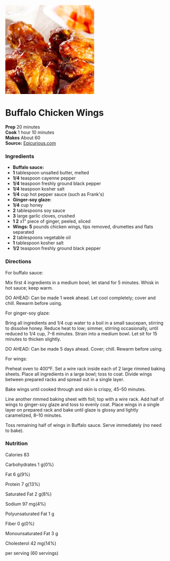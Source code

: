 [![](/images/3594e97f-8562-4e50-b9de-0474be18aa3b.jpg)](https://assets.epicurious.com/photos/5761c748ff66dde1456dfec0/2:1/w_1260%2Ch_630/crispy-baked-chicken-wings.jpg)

#  Buffalo Chicken Wings

**Prep** 20 minutes  
**Cook** 1 hour 10 minutes  
**Makes** About 60  
**Source:** [Epicurious.com](https://www.epicurious.com/recipes/food/views/crispy-baked-chicken-wings-388693)

###  Ingredients

  *  **Buffalo sauce:**
  *  **1** tablespoon unsalted butter, melted
  *  **1/4** teaspoon cayenne pepper
  *  **1/4** teaspoon freshly ground black pepper
  *  **1/4** teaspoon kosher salt
  *  **1/4** cup hot pepper sauce (such as Frank's)
  *  **Ginger-soy glaze:**
  *  **1/4** cup honey
  *  **2** tablespoons soy sauce
  *  **3** large garlic cloves, crushed
  *  **1 2** x1" piece of ginger, peeled, sliced
  *  **Wings: 5** pounds chicken wings, tips removed, drumettes and flats separated
  *   **2** tablespoons vegetable oil
  *   **1** tablespoon kosher salt
  *   **1/2** teaspoon freshly ground black pepper

###  Directions

For buffalo sauce:

Mix first 4 ingredients in a medium bowl; let stand for 5 minutes. Whisk in
hot sauce; keep warm.

DO AHEAD: Can be made 1 week ahead. Let cool completely; cover and chill.
Rewarm before using.

For ginger-soy glaze:

Bring all ingredients and 1/4 cup water to a boil in a small saucepan,
stirring to dissolve honey. Reduce heat to low; simmer, stirring occasionally,
until reduced to 1/4 cup, 7–8 minutes. Strain into a medium bowl. Let sit for
15 minutes to thicken slightly.

DO AHEAD: Can be made 5 days ahead. Cover; chill. Rewarm before using.

For wings:

Preheat oven to 400°F. Set a wire rack inside each of 2 large rimmed baking
sheets. Place all ingredients in a large bowl; toss to coat. Divide wings
between prepared racks and spread out in a single layer.

Bake wings until cooked through and skin is crispy, 45–50 minutes.

Line another rimmed baking sheet with foil; top with a wire rack. Add half of
wings to ginger-soy glaze and toss to evenly coat. Place wings in a single
layer on prepared rack and bake until glaze is glossy and lightly caramelized,
8–10 minutes.

Toss remaining half of wings in Buffalo sauce. Serve immediately (no need to
bake).

###  Nutrition

Calories 83

Carbohydrates 1 g(0%)

Fat 6 g(9%)

Protein 7 g(13%)

Saturated Fat 2 g(8%)

Sodium 97 mg(4%)

Polyunsaturated Fat 1 g

Fiber 0 g(0%)

Monounsaturated Fat 3 g

Cholesterol 42 mg(14%)

per serving (60 servings)

